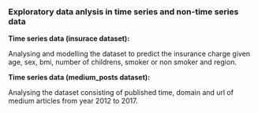 
<h3>Exploratory data anlysis in time series and non-time series data </h3>

**Time series data (insurace dataset):**
<p> Analysing and modelling the dataset to predict the insurance charge given age, sex, bmi, number of childrens, smoker or non smoker and region.</p>

**Time series data (medium_posts dataset):**
<p> Analysing the dataset consisting of published time, domain and url of medium articles from year 2012 to 2017.</p>
